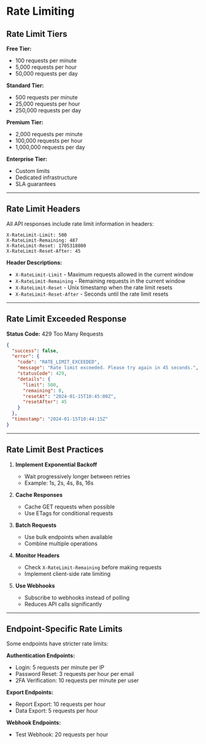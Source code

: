 # Rate Limiting

## Rate Limit Tiers

**Free Tier:**
- 100 requests per minute
- 5,000 requests per hour
- 50,000 requests per day

**Standard Tier:**
- 500 requests per minute
- 25,000 requests per hour
- 250,000 requests per day

**Premium Tier:**
- 2,000 requests per minute
- 100,000 requests per hour
- 1,000,000 requests per day

**Enterprise Tier:**
- Custom limits
- Dedicated infrastructure
- SLA guarantees

---

## Rate Limit Headers

All API responses include rate limit information in headers:

```http
X-RateLimit-Limit: 500
X-RateLimit-Remaining: 487
X-RateLimit-Reset: 1705318800
X-RateLimit-Reset-After: 45
```

**Header Descriptions:**
- `X-RateLimit-Limit` - Maximum requests allowed in the current window
- `X-RateLimit-Remaining` - Remaining requests in the current window
- `X-RateLimit-Reset` - Unix timestamp when the rate limit resets
- `X-RateLimit-Reset-After` - Seconds until the rate limit resets

---

## Rate Limit Exceeded Response

**Status Code:** 429 Too Many Requests

```json
{
  "success": false,
  "error": {
    "code": "RATE_LIMIT_EXCEEDED",
    "message": "Rate limit exceeded. Please try again in 45 seconds.",
    "statusCode": 429,
    "details": {
      "limit": 500,
      "remaining": 0,
      "resetAt": "2024-01-15T10:45:00Z",
      "resetAfter": 45
    }
  },
  "timestamp": "2024-01-15T10:44:15Z"
}
```

---

## Rate Limit Best Practices

1. **Implement Exponential Backoff**
   - Wait progressively longer between retries
   - Example: 1s, 2s, 4s, 8s, 16s

2. **Cache Responses**
   - Cache GET requests when possible
   - Use ETags for conditional requests

3. **Batch Requests**
   - Use bulk endpoints when available
   - Combine multiple operations

4. **Monitor Headers**
   - Check `X-RateLimit-Remaining` before making requests
   - Implement client-side rate limiting

5. **Use Webhooks**
   - Subscribe to webhooks instead of polling
   - Reduces API calls significantly

---

## Endpoint-Specific Rate Limits

Some endpoints have stricter rate limits:

**Authentication Endpoints:**
- Login: 5 requests per minute per IP
- Password Reset: 3 requests per hour per email
- 2FA Verification: 10 requests per minute per user

**Export Endpoints:**
- Report Export: 10 requests per hour
- Data Export: 5 requests per hour

**Webhook Endpoints:**
- Test Webhook: 20 requests per hour
